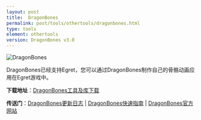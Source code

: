 ```yaml
---
layout: post
title:  DragonBones
permalink: post/tools/othertools/dragonbones.html
type: tools
element: othertools
version: DragonBones v3.0
---
```


![DragonBones]({{site.baseurl}}/assets/img/dragonbones-logo.png)

DragonBones已经支持Egret，您可以通过DragonBones制作自己的骨骼动画应用在Egret游戏中。
     
     
**下载地址**：<a href="http://update.egret-labs.org/DragonBones/DragonBones-v3.0.0.zip">DragonBones工具及库下载</a>   
   
**传送门**：<a href="https://github.com/DragonBones/DesignPanel/blob/master/docs/Design%20Panel%203.0.0%20Release%20Notes.md" target="_blank">DragonBones更新日志</a>  |  <a href="http://dragonbones.effecthub.com/DBGettingStarted_V2.0_cn.html" target="_blank">DragonBones快速指南</a>  |  <a href="http://dragonbones.github.io" target="_blank">DragonBones官方网站</a>
     
      
      
